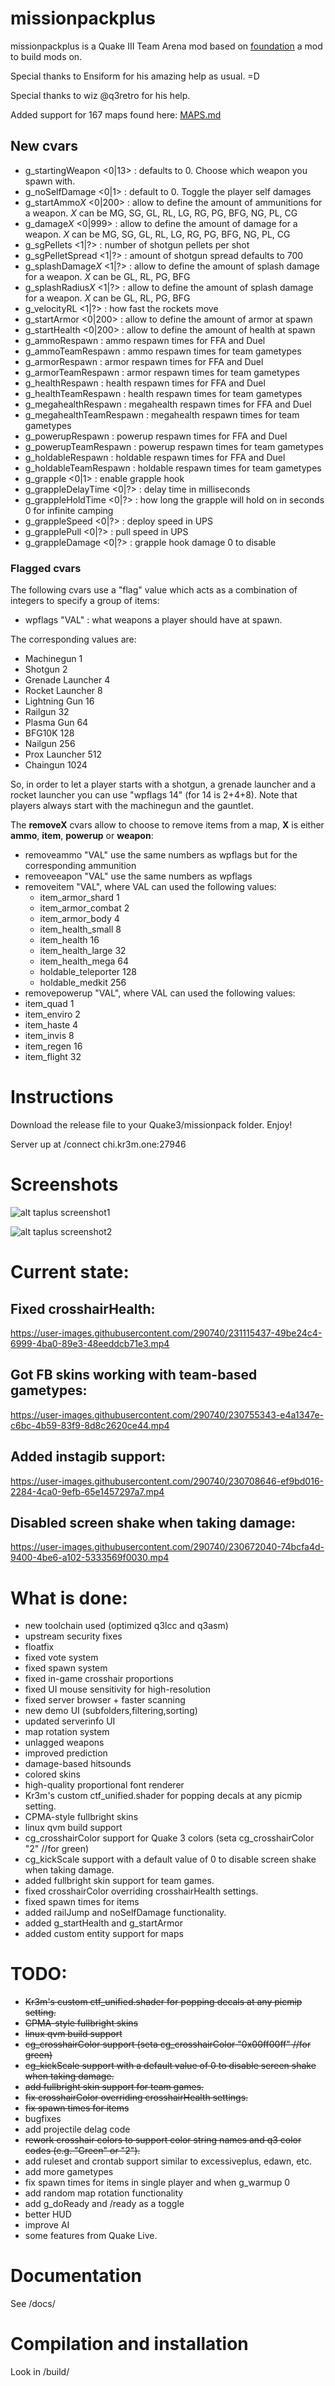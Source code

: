 # missionpackplus

missionpackplus is a Quake III Team Arena mod based on [foundation](https://github.com/RemyTek/foundation) a mod to build mods on.

Special thanks to Ensiform for his amazing help as usual. =D

Special thanks to wiz @q3retro for his help.

Added support for 167 maps found here:  [MAPS.md](MAPS.md)

## New cvars

* g_startingWeapon <0|13> : defaults to 0.  Choose which weapon you spawn with.
* g_noSelfDamage <0|1> : default to 0. Toggle the player self damages
* g_startAmmo*X* <0|200> : allow to define the amount of ammunitions for a weapon. *X* can be MG, SG, GL, RL, LG, RG, PG, BFG, NG, PL, CG
* g_damage*X* <0|999> : allow to define the amount of damage for a weapon. *X* can be MG, SG, GL, RL, LG, RG, PG, BFG, NG, PL, CG
* g_sgPellets <1|?> : number of shotgun pellets per shot
* g_sgPelletSpread <1|?> : amount of shotgun spread defaults to 700
* g_splashDamage*X* <1|?> : allow to define the amount of splash damage for a weapon. *X* can be GL, RL, PG, BFG
* g_splashRadius*X* <1|?> : allow to define the amount of splash damage for a weapon. *X* can be GL, RL, PG, BFG
* g_velocityRL <1|?> : how fast the rockets move
* g_startArmor <0|200> : allow to define the amount of armor at spawn
* g_startHealth <0|200> : allow to define the amount of health at spawn
* g_ammoRespawn <seconds> : ammo respawn times for FFA and Duel
* g_ammoTeamRespawn <seconds> : ammo respawn times for team gametypes
* g_armorRespawn <seconds> : armor respawn times for FFA and Duel
* g_armorTeamRespawn <seconds> : armor respawn times for team gametypes
* g_healthRespawn <seconds> : health respawn times for FFA and Duel
* g_healthTeamRespawn <seconds> : health respawn times for team gametypes
* g_megahealthRespawn <seconds> : megahealth respawn times for FFA and Duel
* g_megahealthTeamRespawn <seconds> : megahealth respawn times for team gametypes
* g_powerupRespawn <seconds> : powerup respawn times for FFA and Duel
* g_powerupTeamRespawn <seconds> : powerup respawn times for team gametypes
* g_holdableRespawn <seconds> : holdable respawn times for FFA and Duel
* g_holdableTeamRespawn <seconds> : holdable respawn times for team gametypes
* g_grapple <0|1> : enable grapple hook
* g_grappleDelayTime <0|?> : delay time in milliseconds
* g_grappleHoldTime <0|?> : how long the grapple will hold on in seconds 0 for infinite camping
* g_grappleSpeed <0|?> : deploy speed in UPS
* g_grapplePull <0|?> : pull speed in UPS
* g_grappleDamage <0|?> : grapple hook damage 0 to disable

### Flagged cvars

The following cvars use a "flag" value which acts as a combination of integers to specify a group of items:

* wpflags "VAL" : what weapons a player should have at spawn.
  
The corresponding values are:

* Machinegun	1
* Shotgun	2
* Grenade Launcher	4
* Rocket Launcher	8
* Lightning Gun	16
* Railgun	32
* Plasma Gun	64
* BFG10K	128
* Nailgun 256
* Prox Launcher 512
* Chaingun 1024

So, in order to let a player starts with a shotgun, a grenade launcher and a rocket launcher you can use "wpflags 14" (for 14 is 2+4+8). Note that players always start with the machinegun and the gauntlet.

The **removeX** cvars allow to choose to remove items from a map, **X** is either **ammo**, **item**, **powerup** or **weapon**:

* removeammo "VAL" use the same numbers as wpflags but for the corresponding ammunition
* removeeapon "VAL" use the same numbers as wpflags
* removeitem "VAL", where VAL can used the following values:
  * item_armor_shard 1
  * item_armor_combat 2
  * item_armor_body 4
  * item_health_small 8
  * item_health 16
  * item_health_large 32
  * item_health_mega 64
  * holdable_teleporter 128
  * holdable_medkit 256
 * removepowerup "VAL", where VAL can used the following values:
  * item_quad 1
  * item_enviro 2
  * item_haste 4
  * item_invis 8
  * item_regen 16
  * item_flight 32

# Instructions

Download the release file to your Quake3/missionpack folder.  Enjoy!

Server up at /connect chi.kr3m.one:27946

# Screenshots

![alt taplus screenshot1](https://taplus.kr3m.one/images/screenshot0001.jpg)

![alt taplus screenshot2](https://taplus.kr3m.one/images/screenshot0002.jpg)

# Current state:

## Fixed crosshairHealth:

https://user-images.githubusercontent.com/290740/231115437-49be24c4-6999-4ba0-89e3-48eeddcb71e3.mp4

## Got FB skins working with team-based gametypes:

https://user-images.githubusercontent.com/290740/230755343-e4a1347e-c6bc-4b59-83f9-8d8c2620ce44.mp4

## Added instagib support:

https://user-images.githubusercontent.com/290740/230708646-ef9bd016-2284-4ca0-9efb-65e1457297a7.mp4

## Disabled screen shake when taking damage:

https://user-images.githubusercontent.com/290740/230672040-74bcfa4d-9400-4be6-a102-5333569f0030.mp4


# What is done:

 * new toolchain used (optimized q3lcc and q3asm)
 * upstream security fixes
 * floatfix
 * fixed vote system
 * fixed spawn system
 * fixed in-game crosshair proportions
 * fixed UI mouse sensitivity for high-resolution
 * fixed server browser + faster scanning
 * new demo UI (subfolders,filtering,sorting)
 * updated serverinfo UI
 * map rotation system
 * unlagged weapons
 * improved prediction
 * damage-based hitsounds
 * colored skins
 * high-quality proportional font renderer
 * Kr3m's custom ctf_unified.shader for popping decals at any picmip setting.
 * CPMA-style fullbright skins
 * linux qvm build support
 * cg_crosshairColor support for Quake 3 colors (seta cg_crosshairColor "2" //for green)
 * cg_kickScale support with a default value of 0 to disable screen shake when taking damage.
 * added fullbright skin support for team games.
 * fixed crosshairColor overriding crosshairHealth settings.
 * fixed spawn times for items
 * added railJump and noSelfDamage functionality.
 * added g_startHealth and g_startArmor
 * added custom entity support for maps

# TODO:

 * ~~Kr3m's custom ctf_unified.shader for popping decals at any picmip setting.~~
 * ~~CPMA-style fullbright skins~~
 * ~~linux qvm build support~~
 * ~~cg_crosshairColor support (seta cg_crosshairColor "0x00ff00ff" //for green)~~
 * ~~cg_kickScale support with a default value of 0 to disable screen shake when taking damage.~~
 * ~~add fullbright skin support for team games.~~
 * ~~fix crosshairColor overriding crosshairHealth settings.~~
 * ~~fix spawn times for items~~
 * bugfixes
 * add projectile delag code
 * ~~rework crosshair colors to support color string names and q3 color codes (e.g. "Green" or "2").~~
 * add ruleset and crontab support similar to excessiveplus, edawn, etc.
 * add more gametypes
 * fix spawn times for items in single player and when g_warmup 0
 * add random map rotation functionality
 * add g_doReady and /ready as a toggle
 * better HUD
 * improve AI
 * some features from Quake Live.


# Documentation

See /docs/

# Compilation and installation

Look in /build/
